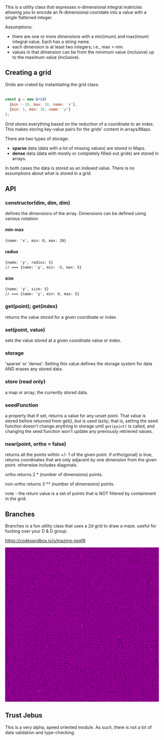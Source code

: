 This is a utility class that expresses n-dimensional integral matricies
allowing you to encode an N-dimensional cooridate into a value
with a single flattened integer. 

Assumptions:

* there are one or more dimensions with a min(imum) and max(imum) integral value. Each has a string name.
* each dimension is at least two integers; i.e., max > min. 
* values in that dimension can be from the minimum value (inclusive) up to the maximum value (inclusive).

## Creating a grid

Grids are crated by instantiating the grid class:

```javascript

const g = new Grid(
  {min :-10, max: 10, name: 'x'},
  {min: 5, max: 10, name: 'y'}
);
```
Grid stores everything based on the reduction of a coordinate to 
an index. This makes storing key-value pairs for the grids' content
in arrays/Maps.

There are two types of storage:

* **sparse** data (data with a lot of missing values) are stored in Maps.
* **dense** data (data with mostly or completely filled-out grids) are stored in arrays.

In both cases the data is stored as an indexed value. There is no 
assumptions about what is stored in a grid. 

## API

### constructor(dim, dim, dim) 

defines the dimensions of the array. 
Dimensions can be defined using various notation: 
#### min-max
```
{name: 'x', min: 0, max: 20}
```

#### radius 
```
{name: 'y', radius: 5}
// === {name: 'y', min: -5, max: 5}
```

#### size 
```
{name: 'y', size: 5}
// === {name: 'y', min: 0, max: 5}
```

### get(point); get(index)

returns the value stored for a given coordinate or index. 

### set(point, value)

sets the value stored at a given coordinate value or index. 

### storage

'sparse' or 'dense'. Setting this value defines the storage system
for data AND erases any stored data. 

### store (read only) 

a map or array; the currently stored data.

### seedFunction 

a property that if set, returns a value for any unset point. 
That value is stored before returned from get(), but is used lazily;
that is, setting the seed function doesn't change 
anything in storage until `get(point)` is called, and changing the 
seed function won't update any previously retrieved values. 

### near(point, ortho = false) 

returns all the points within +/- 1 of the given point.
if ortho(gonal) is true, returns coordinates that are only adjacent
by one dimension from the given point. otherwise includes diagonals. 

ortho returns 2 * (number of dimensions) points. 

non-ortho returns 3 ** (number of dimensions) points. 

note - the return value is a set of points that is NOT filtered by 
containment in the grid. 

## Branches

Branches is a fun utility class that uses a 2d grid to draw a maze.
useful for fucking over your D & D group:

https://codesandbox.io/s/mazing-qsqf8

![maze](maze.png)

## Trust Jebus

This is a very alpha, speed oriented module. As such, there is not a lot
of data validation and type-checking. 
